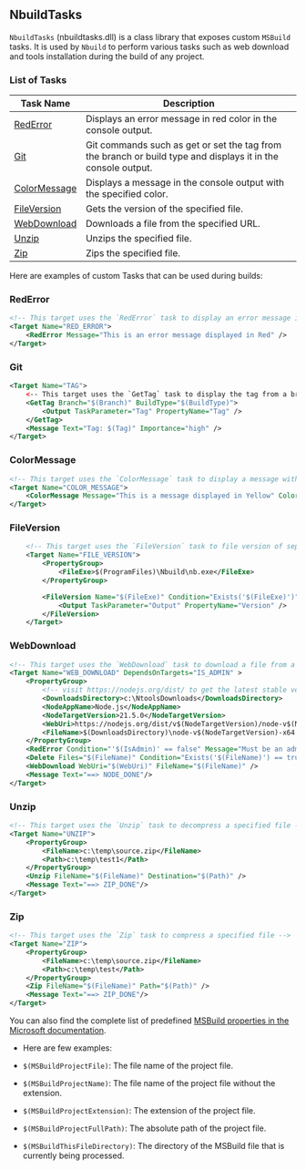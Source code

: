 ## NbuildTasks
`NbuildTasks` (nbuildtasks.dll) is a class library that exposes custom `MSBuild` tasks. It is used by `Nbuild` to perform various tasks such as web download and tools installation during the build of any project.

### List of Tasks
| Task Name | Description |
| --- | --- |
| [RedError](#rederror) | Displays an error message in red color in the console output. |
| [Git](#git) | Git commands such as get or set the tag from the branch or build type and displays it in the console output. |
| [ColorMessage](#colormessage) | Displays a message in the console output with the specified color. |
| [FileVersion](#fileversion) | Gets the version of the specified file. |
| [WebDownload](#webdownload)  | Downloads a file from the specified URL. |
| [Unzip](#unzip)  | Unzips the specified file. |
| [Zip](#zip)  | Zips the specified file. |

Here are examples of custom Tasks that can be used during builds:

### RedError
```xml
<!-- This target uses the `RedError` task to display an error message in red color -->
<Target Name="RED_ERROR">
    <RedError Message="This is an error message displayed in Red" />
</Target>
```
### Git
```xml
<Target Name="TAG">
    <-- This target uses the `GetTag` task to display the tag from a branch -->
    <GetTag Branch="$(Branch)" BuildType="$(BuildType)">
        <Output TaskParameter="Tag" PropertyName="Tag" />
    </GetTag>
    <Message Text="Tag: $(Tag)" Importance="high" />
</Target>
```
### ColorMessage
```xml
<!-- This target uses the `ColorMessage` task to display a message with a specified color -->
<Target Name="COLOR_MESSAGE">
    <ColorMessage Message="This is a message displayed in Yellow" Color="Yellow" />
</Target>
```
### FileVersion
```xml
    <!-- This target uses the `FileVersion` task to file version of sepecified file -->
    <Target Name="FILE_VERSION">
		<PropertyGroup>
			<FileExe>$(ProgramFiles)\Nbuild\nb.exe</FileExe>
		</PropertyGroup>

		<FileVersion Name="$(FileExe)" Condition="Exists('$(FileExe)')" >
			<Output TaskParameter="Output" PropertyName="Version" />
		</FileVersion>
	</Target>
```
### WebDownload
```xml
<!-- This target uses the `WebDownload` task to download a file from a specified URL -->
<Target Name="WEB_DOWNLOAD" DependsOnTargets="IS_ADMIN" >
	<PropertyGroup>
		<!-- visit https://nodejs.org/dist/ to get the latest stable version -->
        <DownloadsDirectory>c:\NtoolsDownloads</DownloadsDirectory>
        <NodeAppName>Node.js</NodeAppName>
        <NodeTargetVersion>21.5.0</NodeTargetVersion>
		<WebUri>https://nodejs.org/dist/v$(NodeTargetVersion)/node-v$(NodeTargetVersion)-x64.msi</WebUri>
		<FileName>$(DownloadsDirectory)\node-v$(NodeTargetVersion)-x64.msi</FileName>
	</PropertyGroup>
	<RedError Condition="'$(IsAdmin)' == false" Message="Must be an admin to install $(NodeAppName)" />
	<Delete Files="$(FileName)" Condition="Exists('$(FileName)') == true" />
	<WebDownload WebUri="$(WebUri)" FileName="$(FileName)" />
	<Message Text="==> NODE_DONE"/>
</Target>
```

### Unzip
```xml
<!-- This target uses the `Unzip` task to decompress a specified file -->
<Target Name="UNZIP">
	<PropertyGroup>
		<FileName>c:\temp\source.zip</FileName>
		<Path>c:\temp\test1</Path>
	</PropertyGroup>
	<Unzip FileName="$(FileName)" Destination="$(Path)" />
	<Message Text="==> ZIP_DONE"/>
</Target>
```
### Zip
```xml
<!-- This target uses the `Zip` task to compress a specified file -->
<Target Name="ZIP">
	<PropertyGroup>
		<FileName>c:\temp\source.zip</FileName>
		<Path>c:\temp\test</Path>
	</PropertyGroup>
	<Zip FileName="$(FileName)" Path="$(Path)" />
	<Message Text="==> ZIP_DONE"/>
</Target>
```
You can also find the complete list of predefined [MSBuild properties in the Microsoft documentation](https://learn.microsoft.com/en-us/visualstudio/msbuild/msbuild-reserved-and-well-known-properties?view=vs-2022).

- Here are few examples:

- `$(MSBuildProjectFile)`: The file name of the project file.
- `$(MSBuildProjectName)`: The file name of the project file without the extension.
- `$(MSBuildProjectExtension)`: The extension of the project file.
- `$(MSBuildProjectFullPath)`: The absolute path of the project file.
- `$(MSBuildThisFileDirectory)`: The directory of the MSBuild file that is currently being processed.
